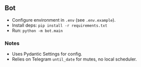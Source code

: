 ## Bot

- Configure environment in `.env` (see `.env.example`).
- Install deps: `pip install -r requirements.txt`
- Run: `python -m bot.main`

### Notes
- Uses Pydantic Settings for config.
- Relies on Telegram `until_date` for mutes, no local scheduler.